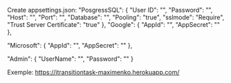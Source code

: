 Create appsettings.json:
"PosgressSQL": {
    "User ID": "",
    "Password": "",
    "Host": "",
    "Port": "",
    "Database": "",
    "Pooling": "true",
    "sslmode": "Require",
    "Trust Server Certificate": "true"
  },
  "Google": {
    "AppId": "",
    "AppSecret": ""
  },

  "Microsoft": {
    "AppId": "",
    "AppSecret": ""
  },

  "Admin": {
    "UserName": "",
    "Password": ""
  }
  
  Exemple: https://itransitiontask-maximenko.herokuapp.com/
